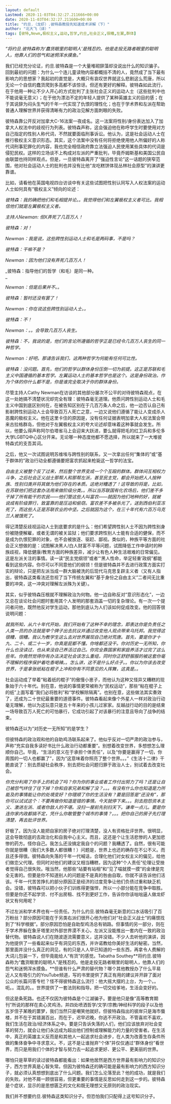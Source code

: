 ```yaml
---
layout: default
Lastmod: 2020-11-03T04:32:27.211666+00:00
date: 2020-11-03T04:32:27.211600+00:00
title: "约旦.（龙虾）.彼特森教授先知速成术详解（下）"
author: "北大飞（译）"
tags: [彼特,Newm,极权主义,运动,哲学,约旦,社会正义,很糟,左翼,群体]
---
```


_“将约旦.彼特森称为‘蠢货眼里的聪明人’是残忍的。他是走投无路者眼里的聪明人，他靠人们的怨气和迷惘浑水摸鱼。”_  

  
我们已经充分论证，约旦.彼特森是一个大量堆砌辞藻却没说出什么的知识骗子。回到最初的问题：为什么一个连儿童读物内容都概括不清的人，竟然成了当下最有影响力的思想家？我起初的直觉是，大概只有哀叹世界就这么悲剧这么荒唐，所以无论一个自信的蠢货爬到多高都不该惊讶。但还有更好的解释。彼特森如此流行，在于他用一种让不少人开心的方式批判了主张社会正义的运动人士（这些批判中也不能说毫无意义）；在于他为漂泊不定的年轻人提供了某种英雄主义的目的感；在于其说辞为闷头生气的千年一代实现了仇恨的理性化；也在于学术界和左派在帮助普通人理解世界并获得清晰有力的政治见解方面刺眼的失败。  

彼特森靠公开反对加拿大C-16法案一夜成名。这一法案将性别/身份表达加入了加拿大人权法中的歧视行为列表。彼特森声称，这会强迫他在称呼学生时要使用对方自己指定的性别人称代词，不然就要面临刑事诉讼。他认为，这是社会运动人士在推行极权主义意识形态。其实，这个法案中没有任何将拒绝使用他人所偏好的人称代词刑事犯罪化的内容，我也完全相信政府靠立法强迫人民使用某些具体的代词是侵犯民权。这样的立场谈不上构成对左派的严重批判，毕竟乔姆斯基和美国公民自由联盟也持同样观点。但是，一旦彼特森离开了“强迫性言论”这一话题的狭窄范围，他对社会运动人士的批判也并没有比他“龙吃糕饼体现丛林社会原型”的演讲更靠谱。

比如，请看他在英国电视四台访谈中有关这些试图把性别认同写入人权法案的运动人士如何具有“极权主义”倾向的论述：

_彼特森：我的确把他们和毛相提并论。。我觉得他们和左翼极权主义者可比。我相信他们就是左翼极权主义者。_

_主持人Newman: 但X弄死了几百万人！_

_彼特森：对！_

_Newman：我是说，这些跨性别运动人士和毛是两码事，不是吗？_

_彼特森：干嘛不是？_

_Newman：因为他们没有弄死几百万人！_

_彼特森：指导他们的哲学（和毛）是同一种。  
_

_Newman：但是后果并不。。_

_彼特森：暂时还没有罢了！_

_Newman：你在说这些跨性别运动人士。。_

_彼特森：不！_

_Newman：。。会导致几百万人丧生。_

_彼特森：不，我说的是，他们的言论所遵循的哲学正是已经令几百万人丧生的同一种哲学。_

_Newman：好吧。那请告诉我们，这两种哲学为何能有任何可比性。_

_彼特森：没问题。首先，他们的哲学以群体身份压倒一切为前提。这正是苏联和毛主义中国遵循的基本哲学。左翼运动人士的基本哲学也是这个。这是身份政治。作为个体的你什么都不是，你是谁完全取决于你的群体身份。_

尽管主持人Cathy Newman在访谈的其他部分屡次不公平的对待彼特森观点，在这一处她搞不清楚状况却完全有理：彼特森毫无道理。他质问跨性别运动人士和毛主义中国到底区别何在，在被告知区别在于几百万条人命之后，他一边否认自己有影射跨性别运动人士会导致百万人死亡之意，一边又说他们遵循了能让人变成杀人恶魔的极权主义。他在这里卡住的原因是，没有任何证据表明加拿大人权法案会带来古拉格群岛，但他对于左翼极权主义的夸大论述却意味着这种事就会发生。所以，他要么得声称阿尔伯塔省马上会迎来大跃进，要么就得把毛的红卫兵和多伦多大学LGBTQ中心区分开来。无论哪一种态度他都不愿选择，所以就来了一大堆彼特森式的支吾其词。

之后，他又一次试图说明苏维埃与跨性别的联系，又一次拿出任何“集体的”或“基于群体的”政治行动全都遵循要把富农抓起来枪毙这一哲学的法宝。

_自由主义被整个反了过来，然后整个世界变成一个个互殴的群体。群体间互相权力斗争，之后社会正义战士那帮人和那帮左派，甚至民主党，都会开始把人人按种族、性别归类并将其做为他们存在的本质。这绝对糟透了！这导致的将是，比如，在苏联他们把这套办法用来做阶级分类。。所以当苏联国有化农场后，他们差不多干掉了所有能干的农民——他们管这些人叫富农——就因为他们地种的好，就被说成有阶级罪行，致富靠的是压迫和偷窃。富农差不多被杀光了，送到西伯利亚冻死了，而这些人正是苏联农业的中坚。之后就因为这个，在三十年代有六百万乌克兰人被饿死了。_

  
得记清楚反歧视运动人士到底要求的是什么：他们希望跨性别人士不因为跨性别身份被随便解雇，或者无谓的被关监狱；他们要求跨性别人士能有合适的健保，而不是成为仇恨犯罪的对象，也不会被放逐、驱赶、鄙视。类似的，种族平等方面的社会正义想做的是：试图解决黑人/白人财富不平等问题，试图降低工作申请时的种族歧视，降低健康/教育方面的种族差异，减少让有色人种生活艰难的日常偏见。这是左派关注的事情。读一读“民主党纲领”或者“‘黑人性命，举足轻重’政纲”都能看到这些内容。你尽可以不同意他们的纲领！但是彼特森并不去进行政策方面实打实的辩论，只是把左派当成一群大脑被洗的后现代马克思复辟主义者（又有人指出，彼特森这类看法还忽视了当下传统左翼和“基于身份之自由主义”二者间无比重要的冲突，这一冲突对理解左派殊为关键）。  

  
其实，似乎彼特森压根就不理解政治为何物。他一边自称反对“意识形态化”，一边又总在谈论社会问题时套用其个人发明的那套涵盖一切的复杂理论。有一次一个提问者问他，既然他反对学生运动，那他到底认为人们该如何促成改变。他的回答很说明问题：  

_就我所知，从六十年代开始，我们开始有了这种不幸的理念，即表达你是负责任之人类一员的办法就是举个牌子出去抗议并通过改变他人观点带来乌托邦。我觉得这很糟，很糟。我认为教学生这么去对世界展现自己绝对荒唐。首先，要是你才十九、二十、或二十一岁，你真是屁都不懂。你啥都还没干。你对历史一无所知，你什么也没读过，也从来没自己养活过自己。你完全靠国家和家庭养活才过完了这么些年。你竟然觉得你有办法决定社会该怎么重组，同时你正舒舒服服的被这套你毫不理解的程序保护着吃香喝辣。。怎么讲，这不是什么好点子。。你以为你该去改变世界，于是拿张纸粘在棍子上冲和你有不同意见的人挥舞，这真是。。_

社会运动成了举着“粘着纸的棍子”的傲慢小崽子，而他认为这种又怪异又糟糕的现象始于六十年代。别在意，他说的事情更常被称为“民权运动”，那些“粘在棍子上的纸”上面写着“我们必将胜利”和“学校解除隔离”。也别在意，这些做法其实奏效了，还成为二十世纪最重要的道德事件。彼特森看起来像个外星人一样对政治行动毫无理解，他以为这玩意只是五十年来的小孩儿过家家。反越战行动的目的是结束一场导致百万人死亡的可怕暴行，它成功引起了对该暴行的注意且导向了战争的结束。

彼特森还以为“对历史一无所知”的是学生？

但彼特森的政治观和他的自助鸡汤联系起来了。他似乎反对一切严肃的政治参与，声称“充实自我多读好书比什么政治行动都重要”。别想着改变世界，多想想怎么理顺你自己。毕竟，“生活的意义在于承担个体责任”，以及“你要是赢得了一切，你周围的一切人也都赢了”，因为“这意味着你照亮了整个世界。。。”《生活十二律》干脆直说了：别去质疑社会秩序，别去把社会问题归罪于政治人士，别试着去改变社会。

_你充分利用了你手上的机会了吗？你为你的事业或者工作付出努力了吗？还是让自己被怨气绊住了往下掉？你和自家兄弟和解了没？。。。有没有什么你也知道是力所能及的事情能让你的处境变好？你理顺了你的生活没有？要是回答是“还没有”，那你可以试试这个：不要再做你知道是错的事情。今天就停下来。。。别去抱怨资本主义、激进左派、或者你敌人的不堪。没扫一屋前先别扫天下。谦卑一点儿。要是你连你家内政都搞不定，凭什么你敢管整个城市的事情？。。。把你自己的房子先打理清楚，再去批评世界。_

  
好极了。因为没人能把自家的房子绝对打理清楚，没人有资格批评世界。很明显，这会导致彻底的去政治化和自我中心主义。而且，这还是个让生活悲惨的人更加悲惨的药方。怪你自己。我怎么还没搞定我自个的问题？我糟透了。自然，很有可能你就是很糟（我们大多数人都很糟！）问题是，世界上也还的确存在不公不义。而且还多得很。彼特森向失落的千年一代喊话，合理化他们对女权主义的偏见，给他们做恋父代理。但同时对他们的建议又相当糟糕，因为这种“个人责任”伦理让受挫者觉得自己很失败。哦当然，他那些“站要有站相”和“见了喵就摸一摸”的金律是完全无害的。但要是你不知道别人的问题是不是真的咎由自取，你就不该告诉他们活该。千年一代苦苦挣扎的部分原因正是经济的过度竞争让他们负债过重和缺乏机会。没错，彼特森可以把小伙子们训练得更强悍，所以一小部分能在竞争中取胜。但要是你还不起学贷、付不出房租、找不到更好工作，告诉你你该咄咄逼人做龙虾状又有何用呢？  

不过左派和学术界也有一份责任。为什么约旦.彼特森毫无新意的口水话吸引了百万粉丝？部分原因可能在于另类右派们很开心他为他们对“社会正义战士”的痛恨找到了“科学根据”。部分原因恐怕是自助型鸡汤总有销路。但事情的另一部分，则在于学术界躲在象牙塔里对外部世界漠不关心，左派又没能推出一套内在一致的政治替代物。彼特森说人们在随波逐流需要意义，这并没错。不少人去听他的演讲，因为他提供了一些看起来似乎有洞见的东西，并许诺教给你美好生活的秘密。当然，那里面并没什么真正的洞见，有的只是人人早已知道的一些东西，再拿令人费解的大词儿包装一下，但毕竟能给人“有货”的感觉。Tabatha Southey**将约旦.彼特森称为“蠢货眼里的聪明人”是残忍的。他是走投无路者眼里的聪明人，他靠人们的怨气和迷惘浑水摸鱼。**但谁有什么严肃的替代物？哪个其他教授办了什么平易近人又有吸引力的YouTube频道，写的书里提供了真正有用的建议并开辟了面对公众的长篇问答专栏？怪不得彼特森这么流行：他大摇大摆的上台，为一个。。呃。。混乱的。。世界提供了一套法则和指导。把一切交给爹地，生活会变好的。

但这是条死路。也还不仅因为彼特森是个江湖骗子。要是他只是像“高等教育期刊”所说的那样在卖心灵鸡汤，并四处喷洒哲学/文学/宗教/神经科学的段子以及他五岁侄子某晚的噩梦，我们当然只是嘲笑他就好。但彼特森指出的彼岸只是海市蜃楼，并不在于其错漏百出，而在于，迟早迟晚，你逃不开政治。不管喜欢不喜欢，我们生活在政治/经济体系之中。要是只告诉失落的人们，他们应该放弃对社会变革的努力，就会让他们永远成为超出他们控制或理解能力的力量的受害者。在生活中，真正的英雄主义反而是和其他人一起追求社会进步，在人类为改善生存条件所做的集体奋争中寻求意义。不，这不是让谁抛弃“个体”并仅仅通过“群体身份”看世界，而只是用我们个体的才智与努力去一起追求更好、更公平、更美丽的世界。

  
哪怕只是草草的读过彼特森都能看出：如果他居然是西方世界最有影响力的知识分子，西方世界真是心智失常。但因为彼特森还的确可能是最有影响力的西方知识分子，就必须认真想想到底出了什么问题。我们怎么沦落至此？他的成功，就是我们的失败。对他不屑一顾很容易，但更重要的事情是反思如何走到这一步的。彼特森是个症状，显示的是思想匮乏的文化和既无理想又无原则的政治现实。  

我们并不想要约旦.彼特森这类知识分子。但恐怕我们只配得上这号知识分子。


